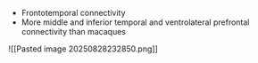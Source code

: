 - Frontotemporal connectivity
- More middle and inferior temporal and ventrolateral prefrontal connectivity than macaques

![[Pasted image 20250828232850.png]]
